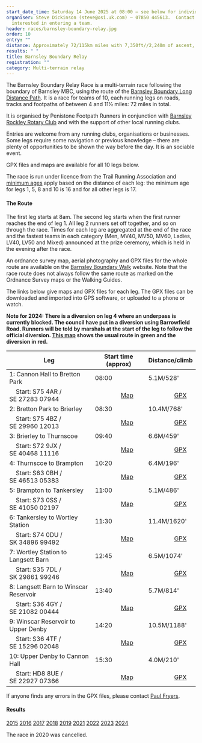```yaml
---
start_date_time: Saturday 14 June 2025 a﻿t 08:00 – see below for individual leg start times
organiser: Steve Dickinson (steve@osi.uk.com) – 07850 445613.  Contact Steve if
  interested in entering a team.
header: races/barnsley-boundary-relay.jpg
order: 10
entry: ""
distance: Approximately 72/115km miles with 7,350ft//2,240m of ascent, over 10 legs
results: " "
title: Barnsley Boundary Relay
registration: ""
category: Multi-terrain relay
---
```

The Barnsley Boundary Relay Race is a multi-terrain race following the boundary of Barnsley MBC, using the route of the [Barnsley Boundary Long Distance Path](http://www.ldwa.org.uk/ldp/members/show_path.php?path_name=Barnsley+Boundary+Walk). It is a race for teams of 10, each running legs on roads, tracks and footpaths of between 4 and 11½ miles: 72 miles in total.

It is organised by Penistone Footpath Runners in conjunction with [Barnsley Rockley Rotary Club](http://barnsleyrockleyrotary.org.uk/) and with the support of other local running clubs.

Entries are welcome from any running clubs, organisations or businesses. Some legs require some navigation or previous knowledge – there are plenty of opportunities to be shown the way before the day. It is an sociable event.

GPX files and maps are available for all 10 legs below.

The race is run under licence from the Trail Running Association and [minimum ages](https://www.tra-uk.org/organisers/age-restrictions) apply based on the distance of each leg: the minimum age for legs 1, 5, 8 and 10 is 16 and for all other legs is 17.

#### The Route

The first leg starts at 8am. The second leg starts when the first runner reaches the end of leg 1. All leg 2 runners set off together, and so on through the race. Times for each leg are aggregated at the end of the race and the fastest teams in each category (Men, MV40, MV50, MV60, Ladies, LV40, LV50 and Mixed) announced at the prize ceremony, which is held in the evening after the race.

An ordnance survey map, aerial photography and GPX files for the whole route are available on the [Barnsley Boundary Walk](http://www.gps-routes.co.uk/routes/home.nsf/RoutesLinksWalks/barnsley-boundary-walk-walking-route#) website. Note that the race route does not always follow the same route as marked on the Ordnance Survey maps or the Walking Guides.

The links below give maps and GPX files for each leg. The GPX files can be downloaded and imported into GPS software, or uploaded to a phone or watch.

**Note for 2024: There is a diversion on leg 4 where an underpass is currently blocked.  The council have put in a diversion using Barrowfield Road.  Runners will be told by marshals at the start of the leg to follow the official diversion. [This map](https://pfrac.co.uk/static/images/maps/leg-4-diversion-2024.jpg) shows the usual route in green and the diversion in red.**

| Leg                                   | Start time (approx)                                                         | Distance/climb                                                            |
| ------------------------------------- | --------------------------------------------------------------------------- | ------------------------------------------------------------------------- |
| 1: Cannon Hall to Bretton Park        | 08:00                                                                       | 5.1M/528'                                                                 |
|     Start: S75 4AR / SE 27283 07944   |                 [Map](https://pfrac.co.uk/static/images/maps/bb-leg-1.jpg)  |                 [GPX](https://pfrac.co.uk/static/gpx-files/bb-leg-1.gpx)  |
| 2: Bretton Park to Brierley           | 08:30                                                                       | 10.4M/768'                                                                |
|     Start: S75 4BZ / SE 29960 12013   |                 [Map](https://pfrac.co.uk/static/images/maps/bb-leg-2.jpg)  |                 [GPX](https://pfrac.co.uk/static/gpx-files/bb-leg-2.gpx)  |
| 3: Brierley to Thurnscoe              | 09:40                                                                       | 6.6M/459'                                                                 |
|     Start: S72 9JX / SE 40468 11116   |                 [Map](https://pfrac.co.uk/static/images/maps/bb-leg-3.jpg)  |                 [GPX](https://pfrac.co.uk/static/gpx-files/bb-leg-3.gpx)  |
| 4: Thurnscoe to Brampton              | 10:20                                                                       | 6.4M/196'                                                                 |
|     Start: S63 0BH / SE 46513 05383   |                 [Map](https://pfrac.co.uk/static/images/maps/bb-leg-4.jpg)  |                 [GPX](https://pfrac.co.uk/static/gpx-files/bb-leg-4.gpx)  |
| 5: Brampton to Tankersley             | 11:00                                                                       | 5.1M/486'                                                                 |
|     Start: S73 0SS / SE 41050 02197   |                 [Map](https://pfrac.co.uk/static/images/maps/bb-leg-5.jpg)  |                 [GPX](https://pfrac.co.uk/static/gpx-files/bb-leg-5.gpx)  |
| 6: Tankersley to Wortley Station      | 11:30                                                                       | 11.4M/1620'                                                               |
|     Start: S74 0DU / SK 34896 99492   |                 [Map](https://pfrac.co.uk/static/images/maps/bb-leg-6.jpg)  |                 [GPX](https://pfrac.co.uk/static/gpx-files/bb-leg-6.gpx)  |
| 7: Wortley Station to Langsett Barn   | 12:45                                                                       | 6.5M/1074'                                                                |
|     Start: S35 7DL / SK 29861 99246   |                 [Map](https://pfrac.co.uk/static/images/maps/bb-leg-7.jpg)  |                 [GPX](https://pfrac.co.uk/static/gpx-files/bb-leg-7.gpx)  |
| 8: Langsett Barn to Winscar Reservoir | 13:40                                                                       | 5.7M/814'                                                                 |
|     Start: S36 4GY / SE 21082 00444   |                 [Map](https://pfrac.co.uk/static/images/maps/bb-leg-8.jpg)  |                 [GPX](https://pfrac.co.uk/static/gpx-files/bb-leg-8.gpx)  |
| 9: Winscar Reservoir to Upper Denby   | 14:20                                                                       | 10.5M/1188'                                                               |
|     Start: S36 4TF / SE 15296 02048   |                 [Map](https://pfrac.co.uk/static/images/maps/bb-leg-9.jpg)  |                 [GPX](https://pfrac.co.uk/static/gpx-files/bb-leg-9.gpx)  |
| 10: Upper Denby to Cannon Hall        | 15:30                                                                       | 4.0M/210'                                                                 |
|     Start: HD8 8UE / SE 22927 07366   |                 [Map](https://pfrac.co.uk/static/images/maps/bb-leg-10.jpg) |                 [GPX](https://pfrac.co.uk/static/gpx-files/bb-leg-10.gpx) |

If anyone finds any errors in the GPX files, please contact [Paul Fryers](mailto:paul.fryers@gmail.com).

#### Results

[2015](https://pfrac.co.uk/static/results/barnsley-boundary/bb-2015-results.xlsx)
[2016](https://pfrac.co.uk/static/results/barnsley-boundary/bb-2016-results.xlsx)
[2017](https://pfrac.co.uk/static/results/barnsley-boundary/bb-2017-results.pdf)
[2018](https://pfrac.co.uk/static/results/barnsley-boundary/bb-2018-results.pdf)
[2019](https://pfrac.co.uk/static/results/barnsley-boundary/bb-2019-results.pdf)
[2021](https://pfrac.co.uk/static/results/barnsley-boundary/bb-2021-results.pdf)
[2022](https://pfrac.co.uk/static/results/barnsley-boundary/bb-2022-results.pdf)
[2023](https://pfrac.co.uk/static/results/barnsley-boundary/bb-2023-results.pdf)
[2024](https://pfrac.co.uk/static/results/barnsley-boundary/bb-2024-results.pdf)

The race in 2020 was cancelled.